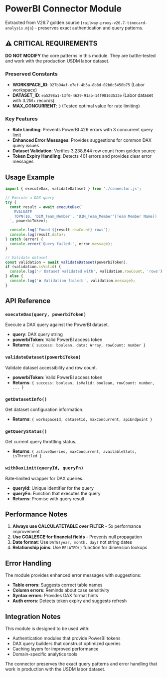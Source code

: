 # PowerBI Connector Module

Extracted from V26.7 golden source (`railway-proxy-v26.7-timecard-analysis.mjs`) - preserves exact authentication and query patterns.

## ⚠️ CRITICAL REQUIREMENTS

**DO NOT MODIFY** the core patterns in this module. They are battle-tested and work with the production USDM labor dataset.

### Preserved Constants
- **WORKSPACE_ID**: `927b94af-e7ef-4b5a-8b8d-02b0c5450b75` (Labor workspace)
- **DATASET_ID**: `ea5298a1-13f0-4629-91ab-14f98163532e` (Labor dataset with 3.2M+ records)
- **MAX_CONCURRENT**: `3` (Tested optimal value for rate limiting)

### Key Features
- **Rate Limiting**: Prevents PowerBI 429 errors with 3 concurrent query limit
- **Enhanced Error Messages**: Provides suggestions for common DAX query issues
- **Dataset Validation**: Verifies 3,238,644 row count from golden source
- **Token Expiry Handling**: Detects 401 errors and provides clear error messages

## Usage Example

```javascript
import { executeDax, validateDataset } from './connector.js';

// Execute a DAX query
try {
  const result = await executeDax(`
    EVALUATE
    TOPN(10, 'DIM_Team_Member', 'DIM_Team_Member'[Team Member Name])
  `, powerbiToken);

  console.log(`Found ${result.rowCount} rows`);
  console.log(result.data);
} catch (error) {
  console.error('Query failed:', error.message);
}

// Validate dataset
const validation = await validateDataset(powerbiToken);
if (validation.isValid) {
  console.log('✅ Dataset validated with', validation.rowCount, 'rows');
} else {
  console.log('❌ Validation failed:', validation.message);
}
```

## API Reference

### `executeDax(query, powerbiToken)`
Execute a DAX query against the PowerBI dataset.
- **query**: DAX query string
- **powerbiToken**: Valid PowerBI access token
- **Returns**: `{ success: boolean, data: Array, rowCount: number }`

### `validateDataset(powerbiToken)`
Validate dataset accessibility and row count.
- **powerbiToken**: Valid PowerBI access token
- **Returns**: `{ success: boolean, isValid: boolean, rowCount: number, ... }`

### `getDatasetInfo()`
Get dataset configuration information.
- **Returns**: `{ workspaceId, datasetId, maxConcurrent, apiEndpoint }`

### `getQueryStatus()`
Get current query throttling status.
- **Returns**: `{ activeQueries, maxConcurrent, availableSlots, isThrottled }`

### `withDaxLimit(queryId, queryFn)`
Rate-limited wrapper for DAX queries.
- **queryId**: Unique identifier for the query
- **queryFn**: Function that executes the query
- **Returns**: Promise with query result

## Performance Notes

1. **Always use CALCULATETABLE over FILTER** - 5x performance improvement
2. **Use COALESCE for financial fields** - Prevents null propagation
3. **Date format**: Use `DATE(year, month, day)` not string dates
4. **Relationship joins**: Use `RELATED()` function for dimension lookups

## Error Handling

The module provides enhanced error messages with suggestions:
- **Table errors**: Suggests correct table names
- **Column errors**: Reminds about case sensitivity
- **Syntax errors**: Provides DAX format hints
- **Auth errors**: Detects token expiry and suggests refresh

## Integration Notes

This module is designed to be used with:
- Authentication modules that provide PowerBI tokens
- DAX query builders that construct optimized queries
- Caching layers for improved performance
- Domain-specific analytics tools

The connector preserves the exact query patterns and error handling that work in production with the USDM labor dataset.